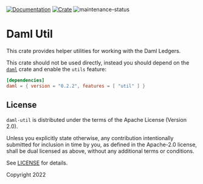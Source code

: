[![Documentation](https://docs.rs/daml-util/badge.svg)](https://docs.rs/daml-util/0.2.2)
[![Crate](https://img.shields.io/crates/v/daml-util.svg)](https://crates.io/crates/daml-util/0.2.2)
![maintenance-status](https://img.shields.io/badge/maintenance-experimental-blue.svg)

# Daml Util

This crate provides helper utilities for working with the Daml Ledgers.

This crate should not be used directly, instead you should depend on the [`daml`](https://crates.io/crates/daml/0.2.2)
crate and enable the `utils` feature:

```toml
[dependencies]
daml = { version = "0.2.2", features = [ "util" ] }
```

## License

`daml-util` is distributed under the terms of the Apache License (Version 2.0).

Unless you explicitly state otherwise, any contribution intentionally submitted for inclusion in time by you, as defined
in the Apache-2.0 license, shall be dual licensed as above, without any additional terms or conditions.

See [LICENSE](LICENSE) for details.

Copyright 2022